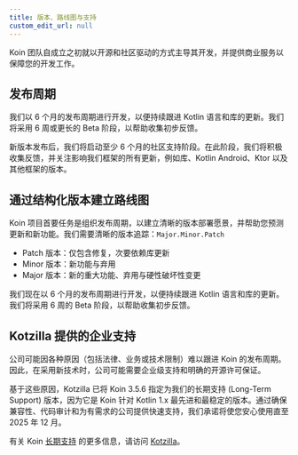 ```yaml
---
title: 版本、路线图与支持
custom_edit_url: null
---
```


Koin 团队自成立之初就以开源和社区驱动的方式主导其开发，并提供商业服务以保障您的开发工作。

## 发布周期

我们以 6 个月的发布周期进行开发，以便持续跟进 Kotlin 语言和库的更新。我们将采用 6 周或更长的 Beta 阶段，以帮助收集初步反馈。

新版本发布后，我们将启动至少 6 个月的社区支持阶段。在此阶段，我们将积极收集反馈，并关注影响我们框架的所有更新，例如库、Kotlin Android、Ktor 以及其他框架的版本。

## 通过结构化版本建立路线图

Koin 项目首要任务是组织发布周期，以建立清晰的版本部署愿景，并帮助您预测更新和新功能。我们需要清晰的版本追踪：`Major.Minor.Patch`

- Patch 版本：仅包含修复，次要依赖库更新
- Minor 版本：新功能与弃用
- Major 版本：新的重大功能、弃用与硬性破坏性变更

我们现在以 6 个月的发布周期进行开发，以便持续跟进 Kotlin 语言和库的更新。我们将采用 6 周的 Beta 阶段，以帮助收集初步反馈。

## Kotzilla 提供的企业支持

公司可能因各种原因（包括法律、业务或技术限制）难以跟进 Koin 的发布周期。因此，在采用新技术时，公司可能需要企业级支持和明确的开源许可保证。

基于这些原因，Kotzilla 已将 Koin 3.5.6 指定为我们的长期支持 (Long-Term Support) 版本，因为它是 Koin 针对 Kotlin 1.x 最先进和最稳定的版本。通过确保兼容性、代码审计和为有需求的公司提供快速支持，我们承诺将使您安心使用直至 2025 年 12 月。

有关 Koin [长期支持](https://support.insert-koin.io) 的更多信息，请访问 [Kotzilla](https://kotzilla.io)。